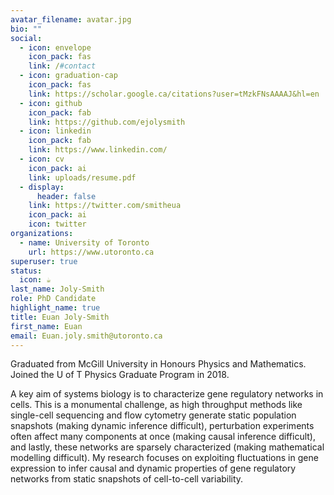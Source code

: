 ```yaml
---
avatar_filename: avatar.jpg
bio: ""
social:
  - icon: envelope
    icon_pack: fas
    link: /#contact
  - icon: graduation-cap
    icon_pack: fas
    link: https://scholar.google.ca/citations?user=tMzkFNsAAAAJ&hl=en
  - icon: github
    icon_pack: fab
    link: https://github.com/ejolysmith
  - icon: linkedin
    icon_pack: fab
    link: https://www.linkedin.com/
  - icon: cv
    icon_pack: ai
    link: uploads/resume.pdf
  - display:
      header: false
    link: https://twitter.com/smitheua
    icon_pack: ai
    icon: twitter
organizations:
  - name: University of Toronto
    url: https://www.utoronto.ca
superuser: true
status:
  icon: ☕️
last_name: Joly-Smith
role: PhD Candidate
highlight_name: true
title: Euan Joly-Smith
first_name: Euan
email: Euan.joly.smith@utoronto.ca
---
```

Graduated from McGill University in Honours Physics and Mathematics. Joined the U of T Physics Graduate Program in 2018. 

A key aim of systems biology is to characterize gene regulatory networks in cells. This is a monumental challenge, as high throughput methods like single-cell sequencing and flow cytometry generate static population snapshots (making dynamic inference difficult), perturbation experiments often affect many components at once (making causal inference difficult), and lastly, these networks are sparsely characterized (making mathematical modelling difficult). My research focuses on exploiting fluctuations in gene expression to infer causal and dynamic properties of gene regulatory networks from static snapshots of cell-to-cell variability.